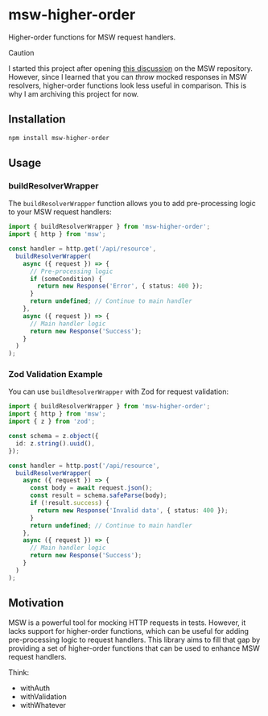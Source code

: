 # msw-higher-order

Higher-order functions for MSW request handlers.

> [!CAUTION]
> I started this project after opening [this discussion](https://github.com/mswjs/msw/discussions/2392) on the MSW repository.
> However, since I learned that you can _throw_ mocked responses in MSW resolvers, higher-order functions look less useful in comparison.
> This is why I am archiving this project for now.

## Installation

```bash
npm install msw-higher-order
```

## Usage

### buildResolverWrapper

The `buildResolverWrapper` function allows you to add pre-processing logic to your MSW request handlers:

```typescript
import { buildResolverWrapper } from 'msw-higher-order';
import { http } from 'msw';

const handler = http.get('/api/resource', 
  buildResolverWrapper(
    async ({ request }) => {
      // Pre-processing logic
      if (someCondition) {
        return new Response('Error', { status: 400 });
      }
      return undefined; // Continue to main handler
    },
    async ({ request }) => {
      // Main handler logic
      return new Response('Success');
    }
  )
);
```

### Zod Validation Example

You can use `buildResolverWrapper` with Zod for request validation:

```typescript
import { buildResolverWrapper } from 'msw-higher-order';
import { http } from 'msw';
import { z } from 'zod';

const schema = z.object({
  id: z.string().uuid(),
});

const handler = http.post('/api/resource', 
  buildResolverWrapper(
    async ({ request }) => {
      const body = await request.json();
      const result = schema.safeParse(body);
      if (!result.success) {
        return new Response('Invalid data', { status: 400 });
      }
      return undefined; // Continue to main handler
    },
    async ({ request }) => {
      // Main handler logic
      return new Response('Success');
    }
  )
);
```

## Motivation

MSW is a powerful tool for mocking HTTP requests in tests. However, it lacks support for higher-order functions, which can be useful for adding pre-processing logic to request handlers. This library aims to fill that gap by providing a set of higher-order functions that can be used to enhance MSW request handlers.

Think:
- withAuth
- withValidation
- withWhatever